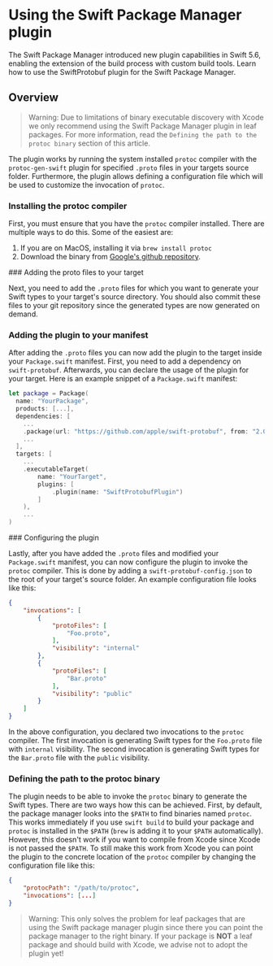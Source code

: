 # Using the Swift Package Manager plugin

The Swift Package Manager introduced new plugin capabilities in Swift 5.6, enabling the extension of
the build process with custom build tools. Learn how to use the SwiftProtobuf plugin for the
Swift Package Manager.

## Overview

> Warning: Due to limitations of binary executable discovery with Xcode we only recommend using the Swift Package Manager
plugin in leaf packages. For more information, read the `Defining the path to the protoc binary` section of
this article.

The plugin works by running the system installed `protoc` compiler with the `protoc-gen-swift` plugin
for specified `.proto` files in your targets source folder. Furthermore, the plugin allows defining a
configuration file which will be used to customize the invocation of `protoc`.

### Installing the protoc compiler

First, you must ensure that you have the `protoc` compiler installed.
There are multiple ways to do this. Some of the easiest are:

1. If you are on MacOS, installing it via `brew install protoc`
2. Download the binary from [Google's github repository](https://github.com/protocolbuffers/protobuf).

### Adding the proto files to your target

Next, you need to add the `.proto` files for which you want to generate your Swift types to your target's
source directory. You should also commit these files to your git repository since the generated types
are now generated on demand.

### Adding the plugin to your manifest

After adding the `.proto` files you can now add the plugin to the target inside your `Package.swift` manifest.
First, you need to add a dependency on `swift-protobuf`. Afterwards, you can declare the usage of the plugin
for your target. Here is an example snippet of a `Package.swift` manifest:

```swift
let package = Package(
  name: "YourPackage",
  products: [...],
  dependencies: [
    ...
    .package(url: "https://github.com/apple/swift-protobuf", from: "2.0.0"),
    ...
  ],
  targets: [
    ...
    .executableTarget(
        name: "YourTarget",
        plugins: [
            .plugin(name: "SwiftProtobufPlugin")
        ]
    ),
    ...
)

```

### Configuring the plugin

Lastly, after you have added the `.proto` files and modified your `Package.swift` manifest, you can now
configure the plugin to invoke the `protoc` compiler. This is done by adding a `swift-protobuf-config.json`
to the root of your target's source folder. An example configuration file looks like this:

```json
{
    "invocations": [
        {
            "protoFiles": [
                "Foo.proto",
            ],
            "visibility": "internal"
        },
        {
            "protoFiles": [
                "Bar.proto"
            ],
            "visibility": "public"
        }
    ]
}

```

In the above configuration, you declared two invocations to the `protoc` compiler. The first invocation
is generating Swift types for the `Foo.proto` file with `internal` visibility. The second invocation
is generating Swift types for the `Bar.proto` file with the `public` visibility.

### Defining the path to the protoc binary

The plugin needs to be able to invoke the `protoc` binary to generate the Swift types. 
There are two ways how this can be achieved. First, by default, the package manager looks into
the `$PATH` to find binaries named `protoc`. This works immediately if you use `swift build` to build
your package and `protoc` is installed in the `$PATH` (`brew` is adding it to your `$PATH` automatically).
However, this doesn't work if you want to compile from Xcode since Xcode is not passed the `$PATH`.
To still make this work from Xcode you can point the plugin to the concrete location of the `protoc`
compiler by changing the configuration file like this:

```json
{
    "protocPath": "/path/to/protoc",
    "invocations": [...]
}

```

> Warning: This only solves the problem for leaf packages that are using the Swift package manager
plugin since there you can point the package manager to the right binary. If your package is **NOT** a
leaf package and should build with Xcode, we advise not to adopt the plugin yet!
